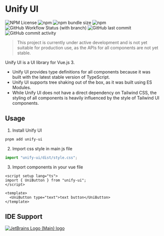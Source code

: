 # Unify UI

![NPM License](https://img.shields.io/npm/l/unify-ui) ![npm](https://img.shields.io/npm/v/unify-ui) ![npm bundle size](https://img.shields.io/bundlephobia/minzip/unify-ui) ![npm](https://img.shields.io/npm/dm/unify-ui) ![GitHub Workflow Status (with branch)](https://img.shields.io/github/actions/workflow/status/unify-ui/unify-ui/release.yml?branch=main) ![GitHub last commit](https://img.shields.io/github/last-commit/unify-ui/unify-ui) ![GitHub commit activity](https://img.shields.io/github/commit-activity/m/unify-ui/unify-ui)

> This project is currently under active development and is not yet suitable for production use, as the APIs for all components are not yet stable.

Unify UI is a UI library for Vue.js 3.

- Unify UI provides type definitions for all components because it was built with the latest stable version of TypeScript.
- Unify UI supports tree shaking out of the box, as it was built using ES Modules.
- While Unify UI does not have a direct dependency on Tailwind CSS, the styling of all components is heavily influenced by the style of Tailwind UI components.

## Usage

1. Install Unify UI

```bash
pnpm add unify-ui
```

2. Import css style in main js file

```js
import "unify-ui/dist/style.css";
```

3. Import components in your vue file

```vue
<script setup lang="ts">
import { UniButton } from "unify-ui";
</script>

<template>
  <UniButton type="text">text button</UniButton>
</template>
```

## IDE Support

[![JetBrains Logo (Main) logo](https://resources.jetbrains.com/storage/products/company/brand/logos/jb_beam.svg)](https://jb.gg/OpenSourceSupport)

